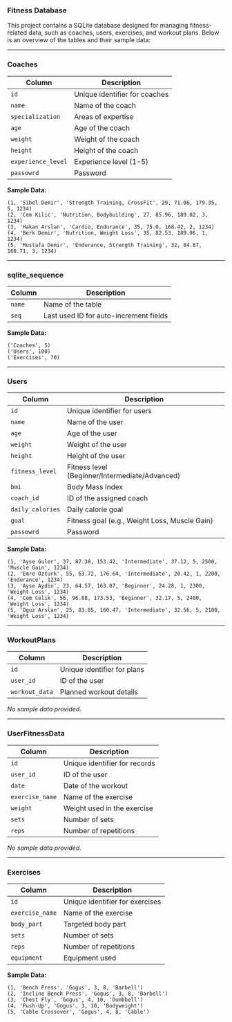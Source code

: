 ### Fitness Database

This project contains a SQLite database designed for managing fitness-related data, such as coaches, users, exercises, and workout plans. Below is an overview of the tables and their sample data:

---

### **Coaches**
| Column            | Description                   |
|-------------------|-------------------------------|
| `id`              | Unique identifier for coaches |
| `name`            | Name of the coach             |
| `specialization`  | Areas of expertise            |
| `age`             | Age of the coach              |
| `weight`          | Weight of the coach           |
| `height`          | Height of the coach           |
| `experience_level`| Experience level (1-5)        |
| `passowrd`        | Password                      |
**Sample Data:**
```plaintext
(1, 'Sibel Demir', 'Strength Training, CrossFit', 29, 71.06, 179.35, 5, 1234)
(2, 'Cem Kilic', 'Nutrition, Bodybuilding', 27, 85.96, 189.02, 3, 1234)
(3, 'Hakan Arslan', 'Cardio, Endurance', 35, 75.0, 168.42, 2, 1234)
(4, 'Berk Demir', 'Nutrition, Weight Loss', 35, 82.53, 189.96, 1, 1234)
(5, 'Mustafa Demir', 'Endurance, Strength Training', 32, 84.87, 168.71, 3, 1234)
```

---

### **sqlite_sequence**
| Column | Description                            |
|--------|----------------------------------------|
| `name` | Name of the table                     |
| `seq`  | Last used ID for auto-increment fields |

**Sample Data:**
```plaintext
('Coaches', 5)
('Users', 100)
('Exercises', 70)
```

---

### **Users**
| Column           | Description                               |
|------------------|-------------------------------------------|
| `id`             | Unique identifier for users              |
| `name`           | Name of the user                         |
| `age`            | Age of the user                          |
| `weight`         | Weight of the user                       |
| `height`         | Height of the user                       |
| `fitness_level`  | Fitness level (Beginner/Intermediate/Advanced) |
| `bmi`            | Body Mass Index                         |
| `coach_id`       | ID of the assigned coach                 |
| `daily_calories` | Daily calorie goal                       |
| `goal`           | Fitness goal (e.g., Weight Loss, Muscle Gain) |
| `passowrd`       | Password                      |

**Sample Data:**
```plaintext
(1, 'Ayse Guler', 37, 87.38, 153.42, 'Intermediate', 37.12, 5, 2500, 'Muscle Gain', 1234)
(2, 'Emre Ozturk', 55, 63.72, 176.64, 'Intermediate', 20.42, 1, 2200, 'Endurance', 1234)
(3, 'Ayse Aydin', 23, 64.57, 163.07, 'Beginner', 24.28, 1, 2300, 'Weight Loss', 1234)
(4, 'Cem Celik', 56, 96.88, 173.53, 'Beginner', 32.17, 5, 2400, 'Weight Loss', 1234)
(5, 'Oguz Arslan', 25, 83.85, 160.47, 'Intermediate', 32.56, 5, 2100, 'Weight Loss', 1234)
```

---

### **WorkoutPlans**
| Column       | Description                   |
|--------------|-------------------------------|
| `id`         | Unique identifier for plans  |
| `user_id`    | ID of the user                |
| `workout_data` | Planned workout details    |

_No sample data provided._

---

### **UserFitnessData**
| Column        | Description                     |
|---------------|---------------------------------|
| `id`          | Unique identifier for records  |
| `user_id`     | ID of the user                 |
| `date`        | Date of the workout            |
| `exercise_name` | Name of the exercise          |
| `weight`      | Weight used in the exercise    |
| `sets`        | Number of sets                 |
| `reps`        | Number of repetitions          |

_No sample data provided._

---

### **Exercises**
| Column          | Description                   |
|-----------------|-------------------------------|
| `id`            | Unique identifier for exercises |
| `exercise_name` | Name of the exercise           |
| `body_part`     | Targeted body part             |
| `sets`          | Number of sets                |
| `reps`          | Number of repetitions         |
| `equipment`     | Equipment used                |

**Sample Data:**
```plaintext
(1, 'Bench Press', 'Gogus', 3, 8, 'Barbell')
(2, 'Incline Bench Press', 'Gogus', 3, 8, 'Barbell')
(3, 'Chest Fly', 'Gogus', 4, 10, 'Dumbbell')
(4, 'Push-Up', 'Gogus', 3, 10, 'Bodyweight')
(5, 'Cable Crossover', 'Gogus', 4, 8, 'Cable')
```
